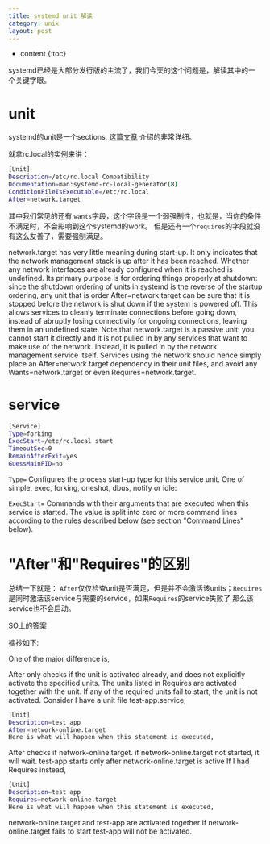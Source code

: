 ```yaml
---
title: systemd unit 解读
category: unix
layout: post
---
```

* content
{:toc}

systemd已经是大部分发行版的主流了，我们今天的这个问题是，解读其中的一个关键字眼。

# unit
 systemd的unit是一个sections, [这篇文章](https://www.freedesktop.org/software/systemd/man/systemd.unit.html)
 介绍的非常详细。

 就拿rc.local的实例来讲：

 ```bash
[Unit]
Description=/etc/rc.local Compatibility
Documentation=man:systemd-rc-local-generator(8)
ConditionFileIsExecutable=/etc/rc.local
After=network.target
```

其中我们常见的还有 `wants`字段，这个字段是一个弱强制性，也就是，当你的条件不满足时，不会影响到这个systemd的work。
但是还有一个`requires`的字段就没有这么友善了，需要强制满足。

network.target has very little meaning during start-up. It only indicates that the network management stack is up after it has been reached.
Whether any network interfaces are already configured when it is reached is undefined. Its primary purpose is for ordering things properly at shutdown: since the shutdown ordering of units in systemd is the reverse of the startup ordering, any unit that is order After=network.target can be sure that it is stopped before the network is shut down if the system is powered off.
This allows services to cleanly terminate connections before going down, instead of abruptly losing connectivity for ongoing connections, leaving them in an undefined state. Note that network.target is a passive unit: you cannot start it directly and it is not pulled in by any services that want to make use of the network. Instead, it is pulled in by the network management service itself. Services using the network should hence simply place an After=network.target dependency in their unit files, and avoid any Wants=network.target or even Requires=network.target.


# service

```bash
[Service]
Type=forking
ExecStart=/etc/rc.local start
TimeoutSec=0
RemainAfterExit=yes
GuessMainPID=no
```

`Type=` Configures the process start-up type for this service unit. One of simple, exec, forking, oneshot, dbus, notify or idle:

`ExecStart=`
Commands with their arguments that are executed when this service is started. The value is split into zero or more command lines according to the rules described below (see section "Command Lines" below).

# "After"和"Requires"的区别

总结一下就是： `After`仅仅检查unit是否满足，但是并不会激活该units；`Requires`是同时激活该service与需要的service，如果`Requires`的service失败了
那么该service也不会启动。

[SO上的答案](https://serverfault.com/questions/812584/in-systemd-whats-the-difference-between-after-and-requires)

摘抄如下:

One of the major difference is,

After only checks if the unit is activated already, and does not explicitly activate the specified units.
The units listed in Requires are activated together with the unit. If any of the required units fail to start, the unit is not activated.
Consider I have a unit file test-app.service,

```bash
[Unit]
Description=test app
After=network-online.target
Here is what will happen when this statement is executed,
```

After checks if network-online.target.
if network-online.target not started, it will wait.
test-app starts only after network-online.target is active
If I had Requires instead,

```bash
[Unit]
Description=test app
Requires=network-online.target
Here is what will happen when this statement is executed,
```

network-online.target and test-app are activated together
if network-online.target fails to start test-app will not be activated.